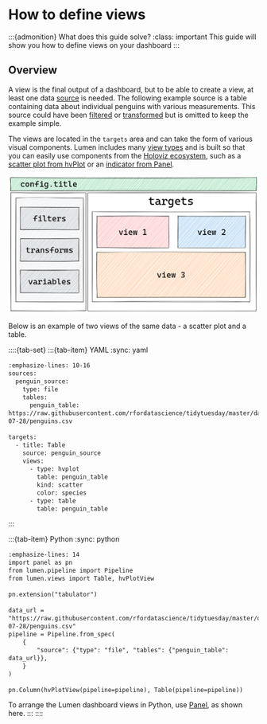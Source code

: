 # How to define views

:::{admonition} What does this guide solve?
:class: important
This guide will show you how to define views on your dashboard
:::

## Overview
A view is the final output of a dashboard, but to be able to create a view, at least one data [source](../../reference/source/index.md) is needed.
The following example source is a table containing data about individual penguins with various measurements.
This source could have been [filtered](../../reference/filter/index.md) or [transformed](../../reference/transform/index.md) but is omitted to keep the example simple.

The views are located in the `targets` area and can take the form of various visual components.
Lumen includes many [view types](../../reference/view/index.md) and is built so that you can easily use components from the [Holoviz ecosystem](https://holoviz.org/), such as a [scatter plot from hvPlot](https://hvplot.holoviz.org/reference/pandas/scatter.html) or an [indicator from Panel](https://panel.holoviz.org/reference/index.html#indicators).

![](../../_static/excalidraw/lumen_dashboard.png)

Below is an example of two views of the same data - a scatter plot and a table.

::::{tab-set}
:::{tab-item} YAML
:sync: yaml
``` {code-block} yaml
:emphasize-lines: 10-16
sources:
  penguin_source:
    type: file
    tables:
      penguin_table: https://raw.githubusercontent.com/rfordatascience/tidytuesday/master/data/2020/2020-07-28/penguins.csv

targets:
  - title: Table
    source: penguin_source
    views:
      - type: hvplot
        table: penguin_table
        kind: scatter
        color: species
      - type: table
        table: penguin_table
```
:::

:::{tab-item} Python
:sync: python
``` {code-block} python
:emphasize-lines: 14
import panel as pn
from lumen.pipeline import Pipeline
from lumen.views import Table, hvPlotView

pn.extension("tabulator")

data_url = "https://raw.githubusercontent.com/rfordatascience/tidytuesday/master/data/2020/2020-07-28/penguins.csv"
pipeline = Pipeline.from_spec(
    {
        "source": {"type": "file", "tables": {"penguin_table": data_url}},
    }
)

pn.Column(hvPlotView(pipeline=pipeline), Table(pipeline=pipeline))
```
To arrange the Lumen dashboard views in Python, use [Panel](https://panel.holoviz.org/), as shown here.
:::
::::
